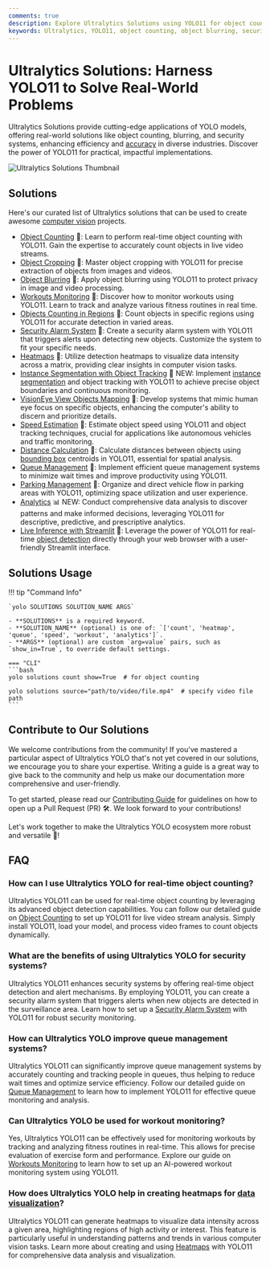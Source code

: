```yaml
---
comments: true
description: Explore Ultralytics Solutions using YOLO11 for object counting, blurring, security, and more. Enhance efficiency and solve real-world problems with cutting-edge AI.
keywords: Ultralytics, YOLO11, object counting, object blurring, security systems, AI solutions, real-time analysis, computer vision applications
---
```


# Ultralytics Solutions: Harness YOLO11 to Solve Real-World Problems

Ultralytics Solutions provide cutting-edge applications of YOLO models, offering real-world solutions like object counting, blurring, and security systems, enhancing efficiency and [accuracy](https://www.ultralytics.com/glossary/accuracy) in diverse industries. Discover the power of YOLO11 for practical, impactful implementations.

![Ultralytics Solutions Thumbnail](https://github.com/ultralytics/docs/releases/download/0/ultralytics-solutions-thumbnail.avif)

## Solutions

Here's our curated list of Ultralytics solutions that can be used to create awesome [computer vision](https://www.ultralytics.com/glossary/computer-vision-cv) projects.

- [Object Counting](../guides/object-counting.md) 🚀: Learn to perform real-time object counting with YOLO11. Gain the expertise to accurately count objects in live video streams.
- [Object Cropping](../guides/object-cropping.md) 🚀: Master object cropping with YOLO11 for precise extraction of objects from images and videos.
- [Object Blurring](../guides/object-blurring.md) 🚀: Apply object blurring using YOLO11 to protect privacy in image and video processing.
- [Workouts Monitoring](../guides/workouts-monitoring.md) 🚀: Discover how to monitor workouts using YOLO11. Learn to track and analyze various fitness routines in real time.
- [Objects Counting in Regions](../guides/region-counting.md) 🚀: Count objects in specific regions using YOLO11 for accurate detection in varied areas.
- [Security Alarm System](../guides/security-alarm-system.md) 🚀: Create a security alarm system with YOLO11 that triggers alerts upon detecting new objects. Customize the system to fit your specific needs.
- [Heatmaps](../guides/heatmaps.md) 🚀: Utilize detection heatmaps to visualize data intensity across a matrix, providing clear insights in computer vision tasks.
- [Instance Segmentation with Object Tracking](../guides/instance-segmentation-and-tracking.md) 🚀 NEW: Implement [instance segmentation](https://www.ultralytics.com/glossary/instance-segmentation) and object tracking with YOLO11 to achieve precise object boundaries and continuous monitoring.
- [VisionEye View Objects Mapping](../guides/vision-eye.md) 🚀: Develop systems that mimic human eye focus on specific objects, enhancing the computer's ability to discern and prioritize details.
- [Speed Estimation](../guides/speed-estimation.md) 🚀: Estimate object speed using YOLO11 and object tracking techniques, crucial for applications like autonomous vehicles and traffic monitoring.
- [Distance Calculation](../guides/distance-calculation.md) 🚀: Calculate distances between objects using [bounding box](https://www.ultralytics.com/glossary/bounding-box) centroids in YOLO11, essential for spatial analysis.
- [Queue Management](../guides/queue-management.md) 🚀: Implement efficient queue management systems to minimize wait times and improve productivity using YOLO11.
- [Parking Management](../guides/parking-management.md) 🚀: Organize and direct vehicle flow in parking areas with YOLO11, optimizing space utilization and user experience.
- [Analytics](../guides/analytics.md) 📊 NEW: Conduct comprehensive data analysis to discover patterns and make informed decisions, leveraging YOLO11 for descriptive, predictive, and prescriptive analytics.
- [Live Inference with Streamlit](../guides/streamlit-live-inference.md) 🚀: Leverage the power of YOLO11 for real-time [object detection](https://www.ultralytics.com/glossary/object-detection) directly through your web browser with a user-friendly Streamlit interface.

## Solutions Usage

!!! tip "Command Info"

    `yolo SOLUTIONS SOLUTION_NAME ARGS`

    - **SOLUTIONS** is a required keyword.
    - **SOLUTION_NAME** (optional) is one of: `['count', 'heatmap', 'queue', 'speed', 'workout', 'analytics']`.
    - **ARGS** (optional) are custom `arg=value` pairs, such as `show_in=True`, to override default settings.

    === "CLI"
    ```bash
    yolo solutions count show=True  # for object counting

    yolo solutions source="path/to/video/file.mp4"  # specify video file path
    ```

## Contribute to Our Solutions

We welcome contributions from the community! If you've mastered a particular aspect of Ultralytics YOLO that's not yet covered in our solutions, we encourage you to share your expertise. Writing a guide is a great way to give back to the community and help us make our documentation more comprehensive and user-friendly.

To get started, please read our [Contributing Guide](../help/contributing.md) for guidelines on how to open up a Pull Request (PR) 🛠️. We look forward to your contributions!

Let's work together to make the Ultralytics YOLO ecosystem more robust and versatile 🙏!

## FAQ

### How can I use Ultralytics YOLO for real-time object counting?

Ultralytics YOLO11 can be used for real-time object counting by leveraging its advanced object detection capabilities. You can follow our detailed guide on [Object Counting](../guides/object-counting.md) to set up YOLO11 for live video stream analysis. Simply install YOLO11, load your model, and process video frames to count objects dynamically.

### What are the benefits of using Ultralytics YOLO for security systems?

Ultralytics YOLO11 enhances security systems by offering real-time object detection and alert mechanisms. By employing YOLO11, you can create a security alarm system that triggers alerts when new objects are detected in the surveillance area. Learn how to set up a [Security Alarm System](../guides/security-alarm-system.md) with YOLO11 for robust security monitoring.

### How can Ultralytics YOLO improve queue management systems?

Ultralytics YOLO11 can significantly improve queue management systems by accurately counting and tracking people in queues, thus helping to reduce wait times and optimize service efficiency. Follow our detailed guide on [Queue Management](../guides/queue-management.md) to learn how to implement YOLO11 for effective queue monitoring and analysis.

### Can Ultralytics YOLO be used for workout monitoring?

Yes, Ultralytics YOLO11 can be effectively used for monitoring workouts by tracking and analyzing fitness routines in real-time. This allows for precise evaluation of exercise form and performance. Explore our guide on [Workouts Monitoring](../guides/workouts-monitoring.md) to learn how to set up an AI-powered workout monitoring system using YOLO11.

### How does Ultralytics YOLO help in creating heatmaps for [data visualization](https://www.ultralytics.com/glossary/data-visualization)?

Ultralytics YOLO11 can generate heatmaps to visualize data intensity across a given area, highlighting regions of high activity or interest. This feature is particularly useful in understanding patterns and trends in various computer vision tasks. Learn more about creating and using [Heatmaps](../guides/heatmaps.md) with YOLO11 for comprehensive data analysis and visualization.
